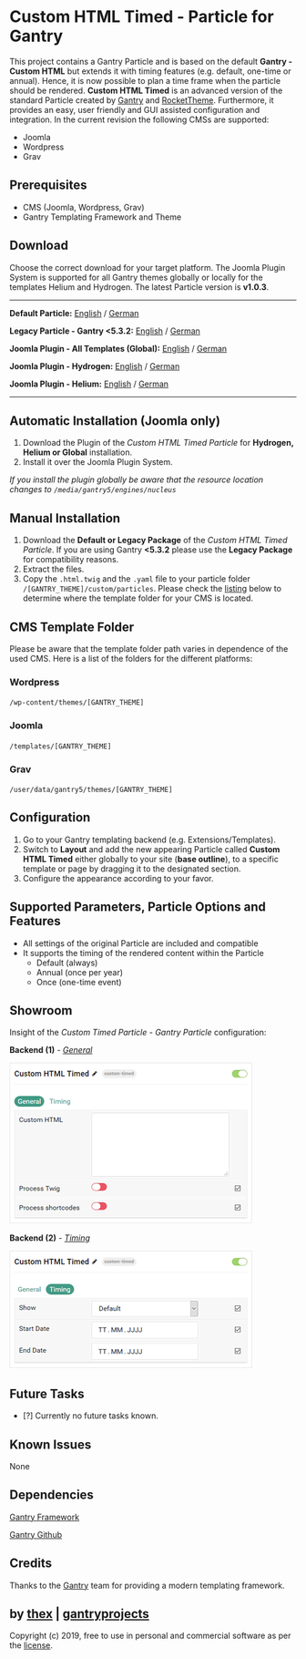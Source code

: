 # Custom HTML Timed - Particle for Gantry
This project contains a Gantry Particle and is based on the default **Gantry - Custom HTML** but extends it with timing features (e.g. default, one-time or annual). Hence, it is now possible to plan a time frame when the particle should be rendered. **Custom HTML Timed** is an advanced version of the standard Particle created by [Gantry](http://gantry.org/) and [RocketTheme](https://rockettheme.com/). Furthermore, it provides an easy, user friendly and GUI assisted configuration and integration. In the current revision the following CMSs are supported:
* Joomla
* Wordpress
* Grav

## Prerequisites
* CMS (Joomla, Wordpress, Grav)
* Gantry Templating Framework and Theme

## Download
Choose the correct download for your target platform. The Joomla Plugin System is supported for all Gantry themes globally or locally for the templates Helium and Hydrogen. The latest Particle version is **v1.0.3**.
___
**Default Particle:**
[English](https://github.com/thexmanxyz/Custom-HTML-Timed-Gantry/releases/download/v1.0.3/cht.particle.only.EN.v1.0.3.zip) / [German](https://github.com/thexmanxyz/Custom-HTML-Timed-Gantry/releases/download/v1.0.3/cht.particle.only.DE.v1.0.3.zip)

**Legacy Particle - Gantry <5.3.2:**
[English](https://github.com/thexmanxyz/Custom-HTML-Timed-Gantry/releases/download/v1.0.3/cht.particle.only.legacy.EN.v1.0.3.zip) / [German](https://github.com/thexmanxyz/Custom-HTML-Timed-Gantry/releases/download/v1.0.3/cht.particle.only.legacy.DE.v1.0.3.zip)

**Joomla Plugin - All Templates (Global):**
[English](https://github.com/thexmanxyz/Custom-HTML-Timed-Gantry/releases/download/v1.0.3/cht.j3.global.EN.v1.0.3.zip) / [German](https://github.com/thexmanxyz/Custom-HTML-Timed-Gantry/releases/download/v1.0.3/cht.j3.global.DE.v1.0.3.zip)

**Joomla Plugin - Hydrogen:**
[English](https://github.com/thexmanxyz/Custom-HTML-Timed-Gantry/releases/download/v1.0.3/cht.j3.hydrogen.EN.v1.0.3.zip) / [German](https://github.com/thexmanxyz/Custom-HTML-Timed-Gantry/releases/download/v1.0.3/cht.j3.hydrogen.DE.v1.0.3.zip)

**Joomla Plugin - Helium:**
[English](https://github.com/thexmanxyz/Custom-HTML-Timed-Gantry/releases/download/v1.0.3/cht.j3.helium.EN.v1.0.3.zip) / [German](https://github.com/thexmanxyz/Custom-HTML-Timed-Gantry/releases/download/v1.0.3/cht.j3.helium.DE.v1.0.3.zip)
___

## Automatic Installation (Joomla only)
1. Download the Plugin of the *Custom HTML Timed Particle* for **Hydrogen, Helium or Global** installation.
2. Install it over the Joomla Plugin System.

*If you install the plugin globally be aware that the resource location changes to `/media/gantry5/engines/nucleus`*

## Manual Installation
1. Download the **Default or Legacy Package** of the *Custom HTML Timed Particle*. If you are using Gantry **<5.3.2** please use the **Legacy Package** for compatibility reasons.
2. Extract the files.
3. Copy the `.html.twig` and the `.yaml` file to your particle folder `/[GANTRY_THEME]/custom/particles`. Please check the [listing](https://github.com/thexmanxyz/Custom-HTML-Timed-Gantry#cms-template-folder) below to determine where the template folder for your CMS is located.

## CMS Template Folder
Please be aware that the template folder path varies in dependence of the used CMS. Here is a list of the folders for the different platforms:

### Wordpress
`/wp-content/themes/[GANTRY_THEME]`

### Joomla
`/templates/[GANTRY_THEME]`

### Grav
`/user/data/gantry5/themes/[GANTRY_THEME]`
   
## Configuration
1. Go to your Gantry templating backend (e.g. Extensions/Templates).
2. Switch to **Layout** and add the new appearing Particle called **Custom HTML Timed** either globally to your site (**base outline**), to a specific template or page by dragging it to the designated section.
3. Configure the appearance according to your favor.
 
## Supported Parameters, Particle Options and Features
* All settings of the original Particle are included and compatible
* It supports the timing of the rendered content within the Particle
  * Default (always)
  * Annual (once per year)
  * Once (one-time event)

## Showroom
Insight of the *Custom Timed Particle - Gantry Particle* configuration:

**Backend (1)** - *[General](/screenshots/backend_general.png)*

![1](/screenshots/backend_general.png)

**Backend (2)** - *[Timing](/screenshots/backend_timing.png)*

![2](/screenshots/backend_timing.png)

## Future Tasks
- [?] Currently no future tasks known.

## Known Issues
None

## Dependencies
[Gantry Framework](http://gantry.org/)

[Gantry Github](https://github.com/gantry/gantry5)

## Credits
Thanks to the [Gantry](https://github.com/gantry) team for providing a modern templating framework.

## by [thex](https://github.com/thexmanxyz) | [gantryprojects](https://gantryprojects.com)
Copyright (c) 2019, free to use in personal and commercial software as per the [license](/LICENSE.md).
